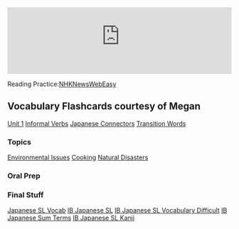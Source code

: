 <iframe width="100%" src="https://www.youtube-nocookie.com/embed/xc-NtHkhUaI" title="YouTube video player" frameborder="0" allow="accelerometer; autoplay; clipboard-write; encrypted-media; gyroscope; picture-in-picture; web-share" allowfullscreen></iframe>

Reading Practice:[NHKNewsWebEasy](https://www3.nhk.or.jp/news/easy/)
## Vocabulary Flashcards courtesy of Megan

[Unit 1](https://quizlet.com/ca/735665869/ib-sl-japanese-unit-1-flash-cards)
[Informal Verbs](https://quizlet.com/ca/760746311/japanese-11-informal-verb-flash-cards)
[Japanese Connectors](https://quizlet.com/ca/767706717/japanese-connectors-flash-cards)
[Transition Words](https://quizlet.com/ca/890711807/japanese-transitional-words-flash-cards)

### Topics
[Environmental Issues](https://quizlet.com/ca/809851274/ib-japanese-environmental-issues-flash-cards/?i=4brkz0&x=1jqt "https://quizlet.com/ca/809851274/ib-japanese-environmental-issues-flash-cards/?i=4brkz0&x=1jqt")
[Cooking](https://quizlet.com/ca/776118779/japanese-cooking-vocabulary-japanese-cooking-flash-cards)
[Natural Disasters](https://quizlet.com/ca/890451470/ib-japanese-natural-disaster-vocab-flash-cards)

### Oral Prep


### Final Stuff
[Japanese SL Vocab](https://quizlet.com/ca/907346028/ib-japanese-sl-vocab-flash-cards)
[IB Japanese SL](https://quizlet.com/ca/907345881/ib-japanese-sl-flash-cards)
[IB Japanese SL Vocabulary Difficult](https://quizlet.com/ca/906174606/ib-japanese-sl-vocabulary-difficult-flash-cards/)
[IB Japanese Sum Terms](https://quizlet.com/ca/907310209/japanese-sum-terms-flash-cards)
[IB Japanese SL Kanji](https://quizlet.com/ca/902969402/ib-japanese-sl-kanji-flash-cards)
